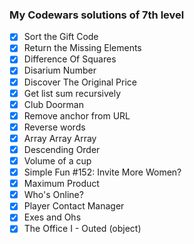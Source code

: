 ### My Codewars solutions of 7th level

* [x] Sort the Gift Code
* [x] Return the Missing Elements
* [x] Difference Of Squares
* [x] Disarium Number
* [x] Discover The Original Price
* [x] Get list sum recursively
* [x] Club Doorman
* [x] Remove anchor from URL
* [x] Reverse words
* [x] Array Array Array
* [x] Descending Order
* [x] Volume of a cup
* [x] Simple Fun #152: Invite More Women?
* [x] Maximum Product
* [x] Who's Online?
* [x] Player Contact Manager
* [x] Exes and Ohs
* [x] The Office I - Outed (object)
